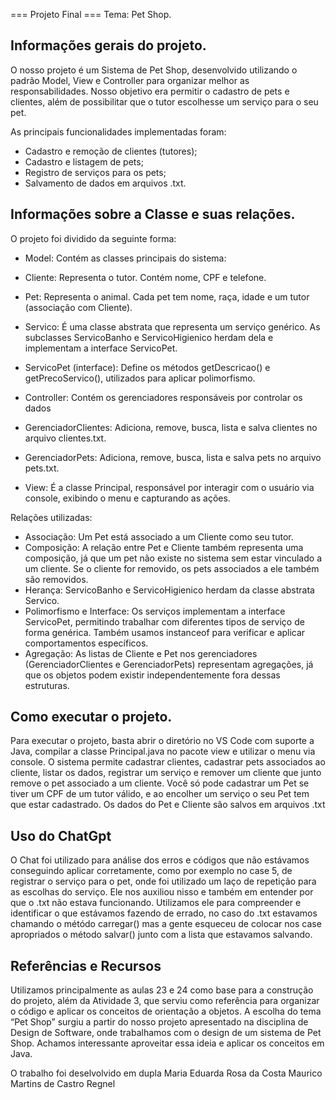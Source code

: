 === Projeto Final ===
Tema: Pet Shop.

## Informações gerais do projeto.
O nosso projeto é um Sistema de Pet Shop, desenvolvido utilizando o padrão Model, View e Controller para organizar melhor as responsabilidades.
Nosso objetivo era permitir o cadastro de pets e clientes, além de possibilitar que o tutor escolhesse um serviço para o seu pet.

As principais funcionalidades implementadas foram:
- Cadastro e remoção de clientes (tutores);
- Cadastro e listagem de pets;
- Registro de serviços para os pets;
- Salvamento de dados em arquivos .txt.

## Informações sobre a Classe e suas relações.
O projeto foi dividido da seguinte forma: 
- Model: Contém as classes principais do sistema:
- Cliente: Representa o tutor. Contém nome, CPF e telefone.
- Pet: Representa o animal. Cada pet tem nome, raça, idade e um tutor (associação com Cliente).
- Servico: É uma classe abstrata que representa um serviço genérico. As subclasses ServicoBanho e ServicoHigienico herdam dela e implementam a interface ServicoPet.
- ServicoPet (interface): Define os métodos getDescricao() e getPrecoServico(), utilizados para aplicar polimorfismo.

- Controller: Contém os gerenciadores responsáveis por controlar os dados
- GerenciadorClientes: Adiciona, remove, busca, lista e  salva clientes no arquivo clientes.txt.
- GerenciadorPets: Adiciona, remove, busca, lista e salva pets no arquivo pets.txt.

- View: É a classe Principal, responsável por interagir com o usuário via console, exibindo o menu e capturando as ações.

Relações utilizadas:
- Associação: Um Pet está associado a um Cliente como seu tutor.
- Composição: A relação entre Pet e Cliente também representa uma composição, já que um pet não existe no sistema sem estar vinculado a um cliente. Se o cliente for removido, os pets associados a ele também são removidos.
- Herança: ServicoBanho e ServicoHigienico herdam da classe abstrata Servico.
- Polimorfismo e Interface: Os serviços implementam a interface ServicoPet, permitindo trabalhar com diferentes tipos de serviço de forma genérica. Também usamos instanceof para verificar e aplicar comportamentos específicos.
- Agregação: As listas de Cliente e Pet nos gerenciadores (GerenciadorClientes e GerenciadorPets) representam agregações, já que os objetos podem existir independentemente fora dessas estruturas.

## Como executar o projeto.
Para executar o projeto, basta abrir o diretório no VS Code com suporte a Java, compilar a classe Principal.java no pacote view e utilizar o menu via console. 
O sistema permite cadastrar clientes, cadastrar pets associados ao cliente, listar os dados, registrar um serviço e remover um cliente que junto remove o pet associado a um cliente. Você só pode cadastrar um Pet se tiver um CPF de um tutor válido, e ao encolher um serviço o seu Pet tem que estar cadastrado. 
Os dados do Pet e Cliente são salvos em arquivos .txt

## Uso do ChatGpt
O Chat foi utilizado para análise dos erros e códigos que não estávamos conseguindo aplicar corretamente, como por exemplo no case 5, de registrar o serviço para o pet, onde foi utilizado um laço de repetição para as escolhas do serviço.
Ele nos auxiliou nisso e também em entender por que o .txt não estava funcionando. Utilizamos ele para compreender e identificar o que estávamos fazendo de errado, no caso do .txt estavamos chamando o métódo carregar() mas a gente esqueceu de colocar nos case apropriados o método salvar() junto com a lista que estavamos salvando.

## Referências e Recursos
Utilizamos principalmente as aulas 23 e 24 como base para a construção do projeto, além da Atividade 3, que serviu como referência para organizar o código e aplicar os conceitos de orientação a objetos.
A escolha do tema “Pet Shop” surgiu a partir do nosso projeto  apresentado na disciplina de Design de Software, onde trabalhamos com o design de um sistema de Pet Shop. Achamos interessante aproveitar essa ideia e aplicar os conceitos em Java. 

O trabalho foi deselvolvido em dupla
Maria Eduarda Rosa da Costa
Maurico Martins de Castro Regnel


